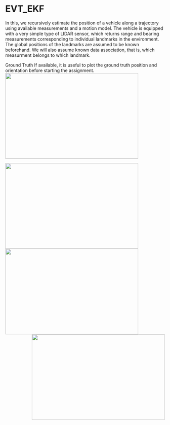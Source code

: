 # EVT_EKF
In this,
we recursively estimate the position of a vehicle along a trajectory using available measurements and a motion model.  The vehicle is equipped with a very simple type of LIDAR sensor, which returns range and bearing measurements corresponding to individual landmarks in the environment. The global positions of the landmarks are assumed to be known beforehand. We will also assume known data association, that is, which measurment belongs to which landmark.

Ground Truth
If available, it is useful to plot the ground truth position and orientation before starting the assignment.
<img src =  "https://user-images.githubusercontent.com/83055325/182040917-56026abb-f52a-4ff0-b6e3-8ca9c7468fb0.png"
width="420" height="270" >

<img align = "left" src =  "https://user-images.githubusercontent.com/83055325/182040924-dd376354-b999-4224-bea4-a7b2af50ab0d.png"
width="420" height="270" >


<img align = "left" src =  "https://user-images.githubusercontent.com/83055325/182040522-156b005e-feba-4f9d-b15c-28bf85387e9e.jpg"
width="420" height="270" >

<img align = "right" src =  "https://user-images.githubusercontent.com/83055325/182040535-95db1c12-ffe7-4c40-9a89-e93cbc6fed2d.jpg"
width="420" height="270" >



